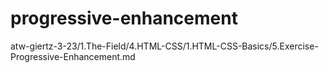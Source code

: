 # progressive-enhancement
atw-giertz-3-23/1.The-Field/4.HTML-CSS/1.HTML-CSS-Basics/5.Exercise-Progressive-Enhancement.md

